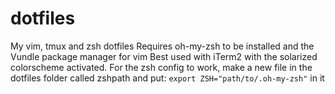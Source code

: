 # dotfiles
My vim, tmux and zsh dotfiles
Requires oh-my-zsh to be installed and the Vundle package manager for vim
Best used with iTerm2 with the solarized colorscheme activated.
For the zsh config to work, make a new file in the dotfiles folder called zshpath and put:
```export ZSH="path/to/.oh-my-zsh"```
in it
